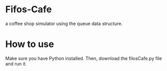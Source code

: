 # Fifos-Cafe
a coffee shop simulator using the queue data structure.
# How to use
Make sure you have Python installed. Then, download the filosCafe.py file and run it.
